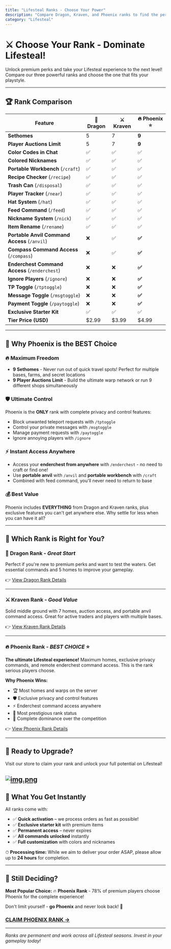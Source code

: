 ```yaml
---
title: "Lifesteal Ranks - Choose Your Power"
description: "Compare Dragon, Kraven, and Phoenix ranks to find the perfect upgrade for your Lifesteal adventure!"
category: "Lifesteal"
---
```


# ⚔️ Choose Your Rank - Dominate Lifesteal!

Unlock premium perks and take your Lifesteal experience to the next level! Compare our three powerful ranks and choose the one that fits your playstyle.

---

## 🏆 Rank Comparison

| Feature                                       | 🐉 Dragon | ⚔️ Kraven | 🔥 Phoenix ⭐ |
|-----------------------------------------------|-----------|-----------|--------------|
| **Sethomes**                                  | 5         | 7         | **9**        |
| **Player Auctions Limit**                     | 5         | 7         | **9**        |
| **Color Codes in Chat**                       | ✅         | ✅         | ✅            |
| **Colored Nicknames**                         | ✅         | ✅         | ✅            |
| **Portable Workbench** (`/craft`)             | ✅         | ✅         | ✅            |
| **Recipe Checker** (`/recipe`)                | ✅         | ✅         | ✅            |
| **Trash Can** (`/disposal`)                   | ✅         | ✅         | ✅            |
| **Player Tracker** (`/near`)                  | ✅         | ✅         | ✅            |
| **Hat System** (`/hat`)                       | ✅         | ✅         | ✅            |
| **Feed Command** (`/feed`)                    | ✅         | ✅         | ✅            |
| **Nickname System** (`/nick`)                 | ✅         | ✅         | ✅            |
| **Item Rename** (`/rename`)                   | ✅         | ✅         | ✅            |
| **Portable Anvil Command Access** (`/anvil`)  | ❌         | ✅         | **✅**        |
| **Compass Command Access** (`/compass`)       | ❌         | ✅         | **✅**        |
| **Enderchest Command Access** (`/enderchest`) | ❌         | ❌         | **✅**        |
| **Ignore Players** (`/ignore`)                | ❌         | ❌         | **✅**        |
| **TP Toggle** (`/tptoggle`)                   | ❌         | ❌         | **✅**        |
| **Message Toggle** (`/msgtoggle`)             | ❌         | ❌         | **✅**        |
| **Payment Toggle** (`/paytoggle`)             | ❌         | ❌         | **✅**        |
| **Exclusive Starter Kit**                     | ✅         | ✅         | ✅            |
| **Tier Price (USD)**                           | $2.99     | $3.99     | $4.99        |

---

## 💎 Why Phoenix is the BEST Choice

### 🔥 Maximum Freedom
- **9 Sethomes** - Never run out of quick travel spots! Perfect for multiple bases, farms, and secret locations
- **9 Player Auctions Limit** - Build the ultimate warp network or run 9 different shops simultaneously

### 🛡️ Ultimate Control
Phoenix is the **ONLY** rank with complete privacy and control features:
- Block unwanted teleport requests with `/tptoggle`
- Control your private messages with `/msgtoggle`
- Manage payment requests with `/paytoggle`
- Ignore annoying players with `/ignore`

### ⚡ Instant Access Anywhere
- Access your **enderchest from anywhere** with `/enderchest` - no need to craft or find one!
- Use **portable anvil** with `/anvil` and **portable workbench** with `/craft`
- Combined with feed command, you'll never need to return to base

### 💰 Best Value
Phoenix includes **EVERYTHING** from Dragon and Kraven ranks, plus exclusive features you can't get anywhere else. Why settle for less when you can have it all?

---

## 🎯 Which Rank is Right for You?

### 🐉 **Dragon Rank** - *Great Start*
Perfect if you're new to premium perks and want to test the waters. Get essential commands and 5 homes to improve your gameplay.

👉 [View Dragon Rank Details](/ranks/dragon)

---

### ⚔️ **Kraven Rank** - *Good Value*
Solid middle ground with 7 homes, auction access, and portable anvil command access. Great for active traders and players with multiple bases.

👉 [View Kraven Rank Details](/ranks/kraven)

---

### 🔥 **Phoenix Rank** - *BEST CHOICE* ⭐
**The ultimate Lifesteal experience!** Maximum homes, exclusive privacy commands, and remote enderchest command access. This is the rank serious players choose.

**Why Phoenix Wins:**
- 🏆 Most homes and warps on the server
- 🛡️ Exclusive privacy and control features
- ⚡ Enderchest command access anywhere
- 👑 Most prestigious rank status
- 💪 Complete dominance over the competition

👉 [View Phoenix Rank Details](/ranks/phoenix)

---

## 🛒 Ready to Upgrade?

Visit our store to claim your rank and unlock your full potential on Lifesteal!

[![img.png](https://knowledgebase.truecraft.top/static/images/store.png)](https://store.truecraft.top/store)
---

## 🎁 What You Get Instantly

All ranks come with:

* ✅ **Quick activation** – we process orders as fast as possible!
* ✅ **Exclusive starter kit** with premium items
* ✅ **Permanent access** – never expires
* ✅ **All commands unlocked** instantly
* ✅ **Full customization** with colors and nicknames

⏱ **Processing time:** While we aim to deliver your order ASAP, please allow up to **24 hours** for completion.

---

## 💬 Still Deciding?

**Most Popular Choice:** 🔥 **Phoenix Rank** - 78% of premium players choose Phoenix for the complete experience!

Don't limit yourself - **go Phoenix** and never look back! 👑

### **[CLAIM PHOENIX RANK →](https://store.truecraft.top/store)**

---

*Ranks are permanent and work across all Lifesteal seasons. Invest in your gameplay today!*